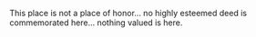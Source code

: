 This place is not a place of honor... no highly esteemed deed is commemorated here... nothing valued is here.
